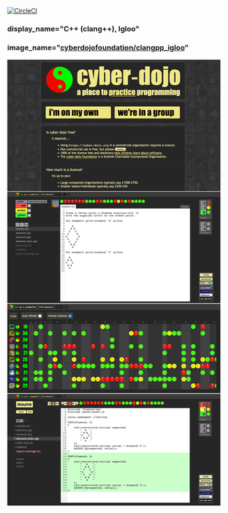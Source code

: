 [![CircleCI](https://circleci.com/gh/cyber-dojo-start-points/clangplusplus-igloo.svg?style=svg)](https://circleci.com/gh/cyber-dojo-start-points/clangplusplus-igloo)

### display_name="C++ (clang++), Igloo"
### image_name="[cyberdojofoundation/clangpp_igloo](https://hub.docker.com/repository/docker/cyberdojofoundation/clangpp_igloo)"

![cyber-dojo.org home page](https://github.com/cyber-dojo/cyber-dojo/blob/master/shared/home_page_snapshot.png)

